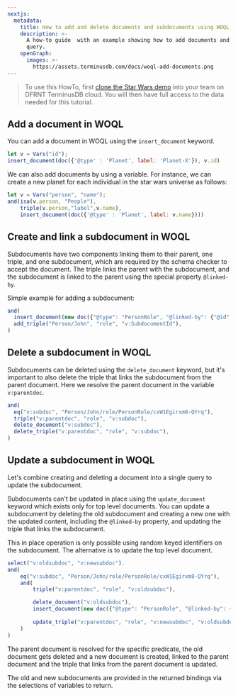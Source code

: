 ```yaml
---
nextjs:
  metadata:
    title: How to add and delete documents and subdocuments using WOQL
    description: >-
      A how-to guide  with an example showing how to add documents and subdocuments using a WOQL
      query.
    openGraph:
      images: >-
        https://assets.terminusdb.com/docs/woql-add-documents.png
---
```


> To use this HowTo, first [clone the Star Wars demo](/docs/clone-a-demo-terminuscms-project/) into your team on DFRNT TerminusDB cloud. You will then have full access to the data needed for this tutorial.

## Add a document in WOQL

You can add a document in WOQL using the `insert_document` keyword.

```javascript
let v = Vars("id");
insert_document(doc({'@type' : 'Planet', label: 'Planet-X'}), v.id)
```

We can also add documents by using a variable. For instance, we can create a new planet for each individual in the star wars universe as follows:

```javascript
let v = Vars("person", "name");
and(isa(v.person, "People"),
    triple(v.person,"label",v.name),
    insert_document(doc({'@type' : 'Planet', label: v.name})))
```

## Create and link a subdocument in WOQL

Subdocuments have two components linking them to their parent, one triple, and one subdocument, which are required by the schema checker to accept the document. The triple links the parent with the subdocument, and the subdocument is linked to the parent using the special property `@linked-by`.

Simple example for adding a subdocument:

```javascript
and(
  insert_document(new doc({"@type": "PersonRole", "@linked-by": {"@id": "Person/John", "@property": "role"}}), "v:SubdocumentId"),
  add_triple("Person/John", "role", "v:SubdocumentId"),
)
```

## Delete a subdocument in WOQL

Subdocuments can be deleted using the `delete_document` keyword, but it's important to also delete the triple that links the subdocument from the parent document. Here we resolve the parent document in the variable `v:parentdoc`.

```javascript
and(
  eq("v:subdoc", "Person/John/role/PersonRole/cxW1Egirxm8-QYrq"),
  triple("v:parentdoc", "role", "v:subdoc"),
  delete_document("v:subdoc"),
  delete_triple("v:parentdoc", "role", "v:subdoc"),
)
```

## Update a subdocument in WOQL

Let's combine creating and deleting a document into a single query to update the subdocument.

Subdocuments can't be updated in place using the `update_document` keyword which exists only for top level documents. You can update a subdocument by deleting the old subdocument and creating a new one with the updated content, including the `@linked-by` property, and updating the triple that links the subdocument.

This in place operation is only possible using random keyed identifiers on the subdocument. The alternative is to update the top level document.

```javascript
select("v:oldsubdoc", "v:newsubdoc").
and(
    eq("v:subdoc", "Person/John/role/PersonRole/cxW1Egirxm8-QYrq"),
    and(
        triple("v:parentdoc", "role", "v:oldsubdoc"),

        delete_document("v:oldsubdoc"),
        insert_document(new doc({"@type": "PersonRole", "@linked-by": {"@id": "v:parentdoc", "@property": "role"}}),"v:newsubdoc"),
        
        update_triple("v:parentdoc", "role", "v:newsubdoc", "v:oldsubdoc"),
    )
)
```

The parent document is resolved for the specific predicate, the old document gets deleted and a new document is created, linked to the parent document and the triple that links from the parent document is updated.

The old and new subdocuments are provided in the returned bindings via the selections of variables to return.










